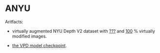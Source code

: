 # ANYU

Aritfacts:

- virtually augmented NYU Depth V2 dataset with [???](https://github.com/ABrain-One/ANYU/edit/main/README.md "") and [100](https://github.com/ABrain-One/ANYU/edit/main/README.md "") % virtually modified images. 

- [the VPD model checkpoint](https://github.com/ABrain-One/ANYU/edit/main/README.md "").
